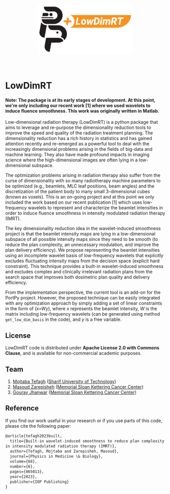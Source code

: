 <h1 align="center">
  <img src="./images/LowDimRT.png" width="300">
</h1><br>

# LowDimRT

#### Note: The package is at its early stages of development. At this point, we're only including our recent work [1] where we used wavelets to induce fluence smoothness. This work was originally written in Matlab.

Low-dimensional radiation therapy (LowDimRT) is a python package that aims to leverage and re-purpose the dimensionality reduction tools to improve the speed and quality of the radiation treatment planning. The dimensionality reduction has a rich history in statistics and has gained attention recently and re-emerged as a powerful tool to deal with the increasingly dimensional problems arising in the fields of big-data and machine learning. They also have made profound impacts in imaging science where the high-dimensional images are often lying in a low-dimensional subspace. 

The optimization problems arising in radiation therapy also suffer from the curse of dimensionality with so many radiotherapy machine parameters to be optimized (e.g., beamlets, MLC leaf positions, beam angles) and the discretization of the patient body to many small 3-dimensional cubes (known as voxels). This is an on-going project and at this point we only included the work based on our recent publication [1] which uses low-frequency wavelets to represent and characterize the beamlet intensities in order to induce fluence smoothness in intensity modulated radiation therapy (IMRT).  

The key dimensionality reduction idea in the wavelet-induced smoothness project is that the beamlet intensity maps are lying in a low-dimensional subspace of all possible intensity maps since they  need to be smooth (to reduce the plan complexity, an unnecessary modulation, and improve the plan delivery efficiency). We propose representing the beamlet intensities using an incomplete wavelet basis of low-frequency wavelets that explicitly excludes fluctuating intensity maps from the decision space (explicit hard constraint). This technique provides a built-in wavelet-induced smoothness and excludes complex and clinically irrelevant radiation plans from the search space that improves both dosimetric plan quality and delivery efficiency. 

From the implementation perspective, the current tool is an add-on for the PortPy project. However, the proposed technique can be easily integrated with any optimization approach by simply adding a set of linear constraints in the form of (_x=Wy_), where _x_ represents the beamlet intensity, _W_ is the matrix including low-frequency wavelets (can be generated using method `get_low_dim_basis` in the code), and _y_ is a free variable.

## License
LowDimRT code is distributed under **Apache License 2.0 with Commons Clause**, and is available for non-commercial academic purposes.

## Team
1. [Mojtaba Tefagh](https://mtefagh.github.io/) ([Sharif University of Technology](https://en.sharif.edu/))
2. [Masoud Zarepisheh](https://masoudzp.github.io/) ([Memorial Sloan Kettering Cancer Center](https://www.mskcc.org/))
3. [Gourav Jhanwar](https://github.com/gourav3017) ([Memorial Sloan Kettering Cancer Center](https://www.mskcc.org/))

## Reference 
If you find our work useful in your research or if you use parts of this code, please cite the following paper:
```
@article{tefagh2023built,
  title={Built-in wavelet-induced smoothness to reduce plan complexity in intensity modulated radiation therapy (IMRT)},
  author={Tefagh, Mojtaba and Zarepisheh, Masoud},
  journal={Physics in Medicine \& Biology},
  volume={68},
  number={6},
  pages={065013},
  year={2023},
  publisher={IOP Publishing}
}
```

